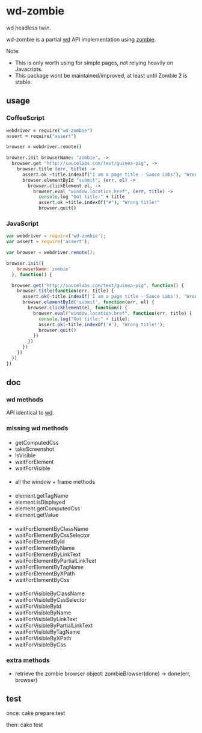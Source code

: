 # wd-zombie

wd headless twin.

wd-zombie is a partial [wd](https://github.com/admc/wd) API implementation using 
[zombie](https://github.com/assaf/zombie). 

Note:
  - This is only worth using for simple pages, not relying heavily on Javacripts.   
  - This package wont be maintained/improved, at least until Zombie 2 is stable. 

## usage

### CoffeeScript

```coffeescript
webdriver = require("wd-zombie")
assert = require("assert")

browser = webdriver.remote()

browser.init browserName: "zombie", ->
  browser.get "http://saucelabs.com/test/guinea-pig", ->
    browser.title (err, title) ->
      assert.ok ~title.indexOf("I am a page title - Sauce Labs"), "Wrong title!"
      browser.elementById "submit", (err, el) ->
        browser.clickElement el, ->
          browser.eval "window.location.href", (err, title) ->
            console.log "Got title:" + title
            assert.ok ~title.indexOf("#"), "Wrong title!"
            browser.quit()            
```

### JavaScript

```javascript
var webdriver = require('wd-zombie');
var assert = require('assert');

var browser = webdriver.remote();

browser.init({
    browserName:'zombie'
  }, function() {

  browser.get("http://saucelabs.com/test/guinea-pig", function() {
    browser.title(function(err, title) {
      assert.ok(~title.indexOf('I am a page title - Sauce Labs'), 'Wrong title!');
      browser.elementById('submit', function(err, el) {
        browser.clickElement(el, function() {
          browser.eval("window.location.href", function(err, title) {
            console.log("Got title:" + title); 
            assert.ok(~title.indexOf('#'), 'Wrong title!');
            browser.quit()
          })
        })
      })
    })
  })
})

```
## doc

### wd methods

API identical to [wd](https://github.com/admc/wd).

### missing wd methods

####


- getComputedCss
- takeScreenshot
- isVisible
- waitForElement
- waitForVisible

####

- all the window + frame methods

####

- element.getTagName
- element.isDisplayed
- element.getComputedCss
- element.getValue

####

- waitForElementByClassName
- waitForElementByCssSelector
- waitForElementById
- waitForElementByName
- waitForElementByLinkText
- waitForElementByPartialLinkText
- waitForElementByTagName
- waitForElementByXPath
- waitForElementByCss

####

- waitForVisibleByClassName
- waitForVisibleByCssSelector
- waitForVisibleById
- waitForVisibleByName
- waitForVisibleByLinkText
- waitForVisibleByPartialLinkText
- waitForVisibleByTagName
- waitForVisibleByXPath
- waitForVisibleByCss



### extra methods

*  retrieve the zombie browser object: 
  zombieBrowser(done) -> done(err, browser) 

## test
once: cake prepare:test

then: cake test

